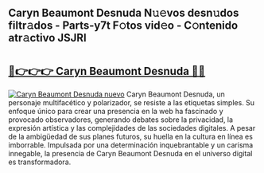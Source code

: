 ## Caryn Beaumont Desnuda N𝚞𝚎vos desn𝚞dos filtr𝚊dos - Parts-y7t F𝚘tos vid𝚎o - C𝚘ntenido atr𝚊ctivo JSJRl

# <h2><a href="http://mb3pcmx.tromn.icu/?c=Caryn+Beaumont+Desnuda">🔗👉👉👉 Caryn Beaumont Desnuda 🔗🔗</a></h2>

[![Caryn Beaumont Desnuda nuevo](https://i.imgur.com/pEAQMta.gif)](http://mb3pcmx.tromn.icu/?c=Caryn+Beaumont+Desnuda)
Caryn Beaumont Desnuda, un personaje multifacético y polarizador, se resiste a las etiquetas simples. Su enfoque único para crear una presencia en la web ha fascinado y provocado observadores, generando debates sobre la privacidad, la expresión artística y las complejidades de las sociedades digitales. A pesar de la ambigüedad de sus planes futuros, su huella en la cultura en línea es imborrable. Impulsada por una determinación inquebrantable y un carisma innegable, la presencia de Caryn Beaumont Desnuda en el universo digital es transformadora.
